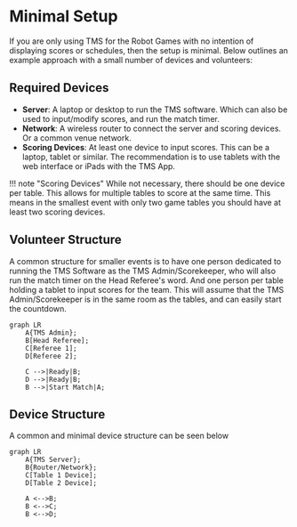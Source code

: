 # Minimal Setup
If you are only using TMS for the Robot Games with no intention of displaying scores or schedules, then the setup is minimal. Below outlines an example approach with a small number of devices and volunteers:

## Required Devices
- **Server**: A laptop or desktop to run the TMS software. Which can also be used to input/modify scores, and run the match timer.
- **Network**: A wireless router to connect the server and scoring devices. Or a common venue network.
- **Scoring Devices**: At least one device to input scores. This can be a laptop, tablet or similar. The recommendation is to use tablets with the web interface or iPads with the TMS App.

!!! note "Scoring Devices"
    While not necessary, there should be one device per table. This allows for multiple tables to score at the same time. This means in the smallest event with only two game tables you should have at least two scoring devices.

## Volunteer Structure
A common structure for smaller events is to have one person dedicated to running the TMS Software as the TMS Admin/Scorekeeper, who will also run the match timer on the Head Referee's word. And one person per table holding a tablet to input scores for the team. This will assume that the TMS Admin/Scorekeeper is in the same room as the tables, and can easily start the countdown.

```mermaid
graph LR
    A{TMS Admin};
    B[Head Referee];
    C[Referee 1];
    D[Referee 2];

    C -->|Ready|B;
    D -->|Ready|B;
    B -->|Start Match|A;
```

## Device Structure
A common and minimal device structure can be seen below
```mermaid
graph LR
    A{TMS Server};
    B{Router/Network};
    C[Table 1 Device];
    D[Table 2 Device];

    A <-->B;
    B <-->C;
    B <-->D;
```
